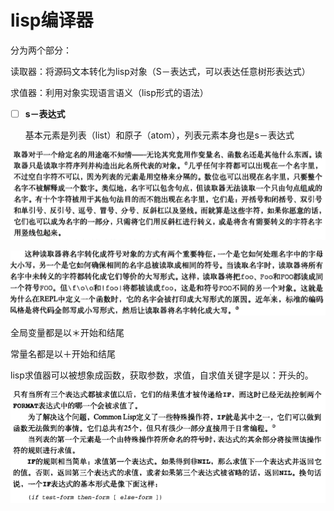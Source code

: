 # lisp编译器

分为两个部分：

读取器：将源码文本转化为lisp对象（S－表达式，可以表达任意树形表达式）

求值器：利用对象实现语言语义（lisp形式的语法）

* [ ] **s－表达式**

  基本元素是列表（list）和原子（atom），列表元素本身也是s－表达式

![](/assets/import29.png)

![](/assets/import30.png)

全局变量都是以＊开始和结尾

常量名都是以＋开始和结尾

lisp求值器可以被想象成函数，获取参数，求值，自求值关键字是以：开头的。



![](/assets/import31.png)

